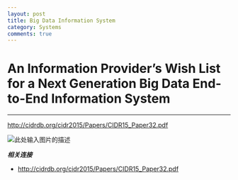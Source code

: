 ```yaml
---
layout: post
title: Big Data Information System
category: Systems
comments: true
---
```


# An Information Provider’s Wish List for a Next Generation Big Data End-to-End Information System

------

<http://cidrdb.org/cidr2015/Papers/CIDR15_Paper32.pdf>

![此处输入图片的描述][1]

***相关连接***

 - http://cidrdb.org/cidr2015/Papers/CIDR15_Paper32.pdf

  [1]: https://raw.githubusercontent.com/qiangsiwei/blog/gh-pages/_figures/2016-01-01-big_data_information_system/2016-01-01-big_data_information_system_1.png
  